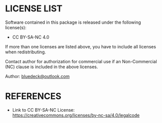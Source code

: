 # LICENSE LIST

Software contained in this package is released under the following license(s):

- CC BY-SA-NC 4.0

If more than one licenses are listed above, you have to include all licenses when redistributing.

Contact author for authorization for commercial use if an Non-Commercial (NC) clause is included in the above licenses.

Author: <bluedeck@outlook.com>

# REFERENCES

- Link to CC BY-SA-NC License: https://creativecommons.org/licenses/by-nc-sa/4.0/legalcode
